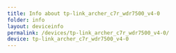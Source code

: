 ```yaml
---
title: Info about tp-link_archer_c7r_wdr7500_v4-0
folder: info
layout: deviceinfo
permalink: /devices/tp-link_archer_c7r_wdr7500_v4-0/
device: tp-link_archer_c7r_wdr7500_v4-0
---
```


